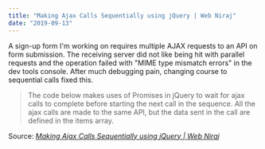 ```yaml
---
title: "Making Ajax Calls Sequentially using jQuery | Web Niraj"
date: "2019-09-13"
---
```


A sign-up form I'm working on requires multiple AJAX requests to an API on form submission. The receiving server did not like being hit with parallel requests and the operation failed with "MIME type mismatch errors" in the dev tools console. After much debugging pain, changing course to sequential calls fixed this.

> The code below makes uses of Promises in jQuery to wait for ajax calls to complete before starting the next call in the sequence. All the ajax calls are made to the same API, but the data sent in the call are defined in the items array.

Source: _[Making Ajax Calls Sequentially using jQuery | Web Niraj](https://www.webniraj.com/2018/10/08/making-ajax-calls-sequentially-using-jquery/)_
